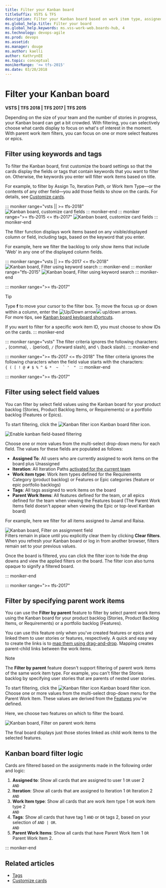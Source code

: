 ```yaml
---
title: Filter your Kanban board 
titleSuffix: VSTS & TFS
description: Filter your Kanban board based on work item type, assigned to, iteration or sprint, tags, or parent work items
ms.global_help.title: Filter your board
ms.global_help.keywords: ms.vss-work-web.boards-hub, 4    
ms.technology: devops-agile
ms.prod: devops
ms.assetid:  
ms.manager: douge
ms.author: kaelliauthor: KathrynEE
ms.topic: conceptual
monikerRange: '>= tfs-2015'
ms.date: 03/20/2018
---
```


# Filter your Kanban board

<b>VSTS | TFS 2018 | TFS 2017 | TFS 2015</b>  

<!---
> [!NOTE]   
> Filtering of the Kanban board is not a supported feature in TFS 2013. Consider upgrading to a later TFS version.
-->


<a id="filter"></a>

Depending on the size of your team and the number of stories in progress, your Kanban board can get a bit crowded. With filtering, you can selectively choose what cards display to focus on what's of interest in the moment. With parent work item filters, you can focus on one or more select features or epics.  


<a id="text-filter"></a>
## Filter using keywords and tags 

To filter the Kanban board, first customize the board settings so that the cards display the fields or tags that contain keywords that you want to filter on. Otherwise, the keywords you enter will filter work items based on title.    

For example, to filter by Assign To, Iteration Path, or Work Item Type&mdash;or the contents of any other field&mdash;you add those fields to show on the cards. For details, see [Customize cards](../customize/customize-cards.md).  

::: moniker range="vsts || >= tfs-2018"
![Kanban board, customize card fields](_img/filter/filter-kb-card-field-settings-ts.png)
::: moniker-end
::: moniker range=">= tfs-2015 <= tfs-2017"
![Kanban board, customize card fields](_img/filter-kb-card-field-settings.png)
::: moniker-end

The filter function displays work items based on any visible/displayed column or field, including tags, based on the keyword that you enter. 

For example, here we filter the backlog to only show items that include 'Web' in any one of the displayed column fields.  

::: moniker range="vsts || >= tfs-2017 <= tfs-2018"
![Kanban board, Filter using keyword search](../kanban/_img/filter/filter-options-web.png)
::: moniker-end
::: moniker range="tfs-2015"
![Kanban board, Filter using keyword search](../kanban/_img/filter-kb-filter-text-web.png)
::: moniker-end


::: moniker range=">= tfs-2017"
> [!TIP]  
> Type **f** to move your cursor to the filter box. To move the focus up or down within a column, enter the ![Up/Down arrow](../_img/icons/Arrow_Up.png)![ ](../_img/icons/Arrow_Down.png) up/down arrows.    
>For more tips, see [Kanban board keyboard shortcuts](kanban-board-keyboard-shortcuts.md).
 
If you want to filter for a specific work item ID, you must choose to show IDs on the cards. 
::: moniker-end

::: moniker range="vsts"
The filter criteria ignores the following characters: `,` (comma), `.` (period), `/` (forward slash), and `\` (back slash). 
::: moniker-end


::: moniker range=">= tfs-2017 <= tfs-2018"
The filter criteria ignores the following characters when the field value starts with the characters:<br/>
```{ ( [ ! @ # $ % ^ & *  ~  ` '  " ```
::: moniker-end



::: moniker range=">= tfs-2017"

<a id="field-filter"></a>
## Filter using select field values  

You can filter by select field values using the Kanban board for your product backlog (Stories, Product Backlog Items, or Requirements) or a portfolio backlog (Features or Epics). 

To start filtering, click the ![Kanban filter icon](../_img/icons/kanban-filter-icon.png) Kanban board filter icon. 

![Enable kanban field-based filtering](_img/filter/filter-kb-choose-filter.png)

Choose one or more values from the multi-select drop-down menu for each field. The values for these fields are populated  as follows: 
- **Assigned To**: All users who are currently assigned to work items on the board plus Unassigned  
- **Iteration**: All Iteration Paths [activated for the current team](../scrum/define-sprints.md)   
- **Work item type**: Work item types defined for the Requirements Category (product backlog) or Features or Epic categories (feature or epic portfolio backlogs)  
- **Tags**: All tags assigned to work items on the board  
- **Parent Work Items**: All features defined for the team, or all epics defined for the team when viewing the Features board (The Parent Work Items field doesn't appear when viewing the Epic or top-level Kanban board)  

For example, here we filter for all items assigned to Jamal and Raisa. 

![Kanban board, Filter on assignment field](../kanban/_img/filter-kb-filters-chosen.png)  
Filters remain in place until you explicitly clear them by clicking **Clear filters**. When you refresh your Kanban board or log in from another browser, filters remain set to your previous values. 

Once the board is filtered, you can click the filter icon to hide the drop downs and view the applied filters on the board. The filter icon also turns opaque to signify a filtered board.

::: moniker-end

::: moniker range=">= tfs-2017"
<a id="parent-filter"></a>
## Filter by specifying parent work items

You can use the **Filter by parent** feature to filter by select parent work items using the Kanban board for your product backlog (Stories, Product Backlog Items, or Requirements) or a portfolio backlog (Features).

You can use this feature only when you've created features or epics and linked them to user stories or features, respectively. A quick and easy way to create the links is to [map them using drag-and-drop](../backlogs/organize-backlog.md). Mapping creates parent-child links between the work items. 
 
> [!NOTE]    
>The **Filter by parent**  feature doesn't support filtering of parent work items of the same work item type. For example, you can't filter the Stories backlog by specifying user stories that are parents of nested user stories.     

To start filtering, click the ![Kanban filter icon](../_img/icons/kanban-filter-icon.png) Kanban board filter icon. Choose one or more values from the multi-select drop-down menu for the Parent Work Item. These values are derived from the [Features](kanban-epics-features-stories.md) you've defined.  

Here, we choose two features on which to filter the board.  

![Kanban board, Filter on parent work items](_img/filter-kb-choose-parent-work-items.png) 

The final board displays just those stories linked as child work items to the selected features.


<a id="filter-logic"></a>
## Kanban board filter logic    
Cards are filtered based on the assignments made in the following order and logic: 
 
1. **Assigned to**:  Show all cards that are assigned to user 1 ```OR``` user 2  
	```AND```  
2. **Iteration**: Show all cards that are assigned to Iteration 1 ```OR```  Iteration 2  
	```AND```  
3. **Work Item type**: Show all cards that are work item type 1 ```OR``` work item type 2  
	```AND```  
4.	**Tags**: Show all cards that have tag 1 ```AND``` or ```OR``` tags 2, based on your selection of ```AND | OR```.  
	```AND```  
5.	**Parent Work Items**: Show all cards that have Parent Work Item 1 ```OR``` Parent Work Item 2.   

::: moniker-end


## Related articles  
- [Tags](../track/add-tags-to-work-items.md) 
- [Customize cards](../customize/customize-cards.md)



